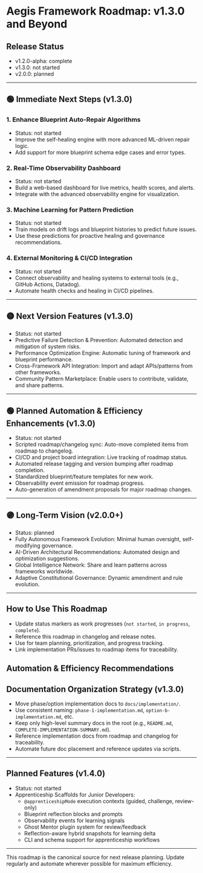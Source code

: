 # Aegis Framework Roadmap: v1.3.0 and Beyond

<!--
@aegisFrameworkVersion: 1.3.0-planning
@intent: Roadmap for next release and long-term vision
-->

## Release Status
- v1.2.0-alpha: complete
- v1.3.0: not started
- v2.0.0: planned

---

## 🟢 Immediate Next Steps (v1.3.0)

### 1. Enhance Blueprint Auto-Repair Algorithms
- Status: not started
- Improve the self-healing engine with more advanced ML-driven repair logic.
- Add support for more blueprint schema edge cases and error types.

### 2. Real-Time Observability Dashboard
- Status: not started
- Build a web-based dashboard for live metrics, health scores, and alerts.
- Integrate with the advanced observability engine for visualization.

### 3. Machine Learning for Pattern Prediction
- Status: not started
- Train models on drift logs and blueprint histories to predict future issues.
- Use these predictions for proactive healing and governance recommendations.

### 4. External Monitoring & CI/CD Integration
- Status: not started
- Connect observability and healing systems to external tools (e.g., GitHub Actions, Datadog).
- Automate health checks and healing in CI/CD pipelines.

---

## 🟡 Next Version Features (v1.3.0)
- Status: not started
- Predictive Failure Detection & Prevention: Automated detection and mitigation of system risks.
- Performance Optimization Engine: Automatic tuning of framework and blueprint performance.
- Cross-Framework API Integration: Import and adapt APIs/patterns from other frameworks.
- Community Pattern Marketplace: Enable users to contribute, validate, and share patterns.

---

## 🟢 Planned Automation & Efficiency Enhancements (v1.3.0)
- Status: not started
- Scripted roadmap/changelog sync: Auto-move completed items from roadmap to changelog.
- CI/CD and project board integration: Live tracking of roadmap status.
- Automated release tagging and version bumping after roadmap completion.
- Standardized blueprint/feature templates for new work.
- Observability event emission for roadmap progress.
- Auto-generation of amendment proposals for major roadmap changes.

---

## 🟣 Long-Term Vision (v2.0.0+)
- Status: planned
- Fully Autonomous Framework Evolution: Minimal human oversight, self-modifying governance.
- AI-Driven Architectural Recommendations: Automated design and optimization suggestions.
- Global Intelligence Network: Share and learn patterns across frameworks worldwide.
- Adaptive Constitutional Governance: Dynamic amendment and rule evolution.

---

## How to Use This Roadmap
- Update status markers as work progresses (`not started`, `in progress`, `complete`).
- Reference this roadmap in changelog and release notes.
- Use for team planning, prioritization, and progress tracking.
- Link implementation PRs/issues to roadmap items for traceability.

## Automation & Efficiency Recommendations

## Documentation Organization Strategy (v1.3.0)
- Move phase/option implementation docs to `docs/implementation/`.
- Use consistent naming: `phase-1-implementation.md`, `option-b-implementation.md`, etc.
- Keep only high-level summary docs in the root (e.g., `README.md`, `COMPLETE-IMPLEMENTATION-SUMMARY.md`).
- Reference implementation docs from roadmap and changelog for traceability.
- Automate future doc placement and reference updates via scripts.

---

## Planned Features (v1.4.0)
- Status: not started
- Apprenticeship Scaffolds for Junior Developers:
  - `@apprenticeshipMode` execution contexts (guided, challenge, review-only)
  - Blueprint reflection blocks and prompts
  - Observability events for learning signals
  - Ghost Mentor plugin system for review/feedback
  - Reflection-aware hybrid snapshots for learning delta
  - CLI and schema support for apprenticeship workflows

---

This roadmap is the canonical source for next release planning. Update regularly and automate wherever possible for maximum efficiency.
